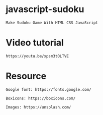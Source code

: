 # javascript-sudoku

    Make Sudoku Game With HTML CSS JavaScript

# Video tutorial

    https://youtu.be/xpsm3tOLTVE

# Resource

    Google font: https://fonts.google.com/

    Boxicons: https://boxicons.com/

    Images: https://unsplash.com/

